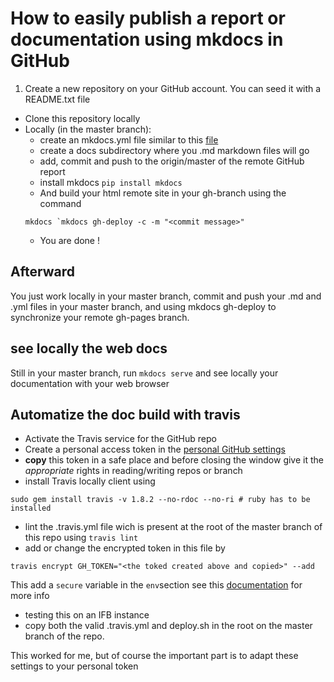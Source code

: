 # How to easily publish a report or documentation using mkdocs in GitHub

1. Create a new repository on your GitHub account. You can seed it with a README.txt file
- Clone this repository locally
- Locally (in the master branch):
    - create an mkdocs.yml file similar to this [file](https://github.com/ARTbio/ansible-artimed/blob/master/mkdocs.yml)
    - create a docs subdirectory where you .md markdown files will go
    - add, commit and push to the origin/master of the remote GitHub report
    - install mkdocs `pip install mkdocs`
    - And build your html remote site in your gh-branch using the command
    ```
    mkdocs `mkdocs gh-deploy -c -m "<commit message>" 
    ```
    - You are done !
    
## Afterward
You just work locally in your master branch, commit and push your .md and .yml files in your master branch, and using mkdocs gh-deploy to synchronize your remote gh-pages branch.


## see locally the web docs
Still in your master branch, run `mkdocs serve` and see locally your documentation with your web browser

## Automatize the doc build with travis
- Activate the Travis service for the GitHub repo
- Create a personal access token in the [personal GitHub settings](https://github.com/settings/tokens)
- **copy** this token in a safe place and before closing the window give it the *appropriate* rights in reading/writing repos or branch
- install Travis locally client using
```
sudo gem install travis -v 1.8.2 --no-rdoc --no-ri # ruby has to be installed
```
- lint the .travis.yml file wich is present at the root of the master branch of this repo using `travis lint`
- add or change the encrypted token in this file by
```
travis encrypt GH_TOKEN="<the toked created above and copied>" --add
```
This add a `secure` variable in the `env`section
see this [documentation](http://stackoverflow.com/questions/18027115/committing-via-travis-ci-failing) for more info
- testing this on an IFB instance
- copy both the valid .travis.yml and deploy.sh in the root on the master branch of the repo.

This worked for me, but of course the important part is to adapt these settings to your personal token
